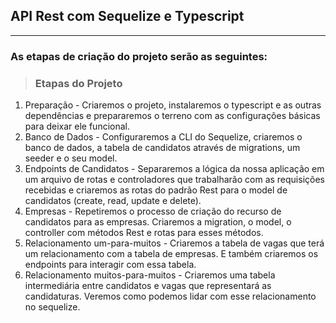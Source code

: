 ## API Rest com Sequelize e Typescript
---
### As etapas de criação do projeto serão as seguintes:

> ### Etapas do Projeto

1. Preparação - Criaremos o projeto, instalaremos o typescript e as outras dependências e prepararemos o terreno com as configurações básicas para deixar ele funcional.
2. Banco de Dados - Configuraremos a CLI do Sequelize, criaremos o banco de dados, a tabela de candidatos através de migrations, um seeder e o seu model.
3. Endpoints de Candidatos - Separaremos a lógica da nossa aplicação em um arquivo de rotas e controladores que trabalharão com as requisições recebidas e criaremos as rotas do padrão Rest para o model de candidatos (create, read, update e delete).
4. Empresas - Repetiremos o processo de criação do recurso de candidatos para as empresas. Criaremos a migration, o model, o controller com métodos Rest e rotas para esses métodos.
5. Relacionamento um-para-muitos - Criaremos a tabela de vagas que terá um relacionamento com a tabela de empresas. E também criaremos os endpoints para interagir com essa tabela.
6. Relacionamento muitos-para-muitos - Criaremos uma tabela intermediária entre candidatos e vagas que representará as candidaturas. Veremos como podemos lidar com esse relacionamento no sequelize.

